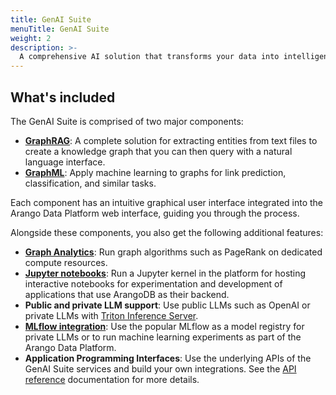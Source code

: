 ```yaml
---
title: GenAI Suite
menuTitle: GenAI Suite
weight: 2
description: >-
  A comprehensive AI solution that transforms your data into intelligent knowledge graphs with GraphRAG capabilities, applies advanced machine learning with GraphML, and provides enterprise-grade tools for analytics, natural language querying, and AI-powered insights, all through an intuitive web interface
---
```


## What's included

The GenAI Suite is comprised of two major components:

- [**GraphRAG**](./graphrag/_index.md): A complete solution for extracting entities
  from text files to create a knowledge graph that you can then query with a
  natural language interface.
- [**GraphML**](./graphml/_index.md): Apply machine learning to graphs for link prediction,
  classification, and similar tasks.

Each component has an intuitive graphical user interface integrated into the
Arango Data Platform web interface, guiding you through the process.

Alongside these components, you also get the following additional features:

- [**Graph Analytics**](graph-analytics.md): Run graph algorithms such as PageRank
  on dedicated compute resources.
- [**Jupyter notebooks**](notebook-servers.md): Run a Jupyter kernel in the platform for hosting
  interactive notebooks for experimentation and development of applications
  that use ArangoDB as their backend.
- **Public and private LLM support**: Use public LLMs such as OpenAI
  or private LLMs with [Triton Inference Server](services/triton-inference-server.md).  
- [**MLflow integration**](services/mlflow.md): Use the popular MLflow as a model registry for private LLMs
  or to run machine learning experiments as part of the Arango Data Platform.
- **Application Programming Interfaces**: Use the underlying APIs of the
  GenAI Suite services and build your own integrations. See the
  [API reference](https://arangoml.github.io/platform-dss-api/GenAI-Service/proto/index.html) documentation
  for more details.
